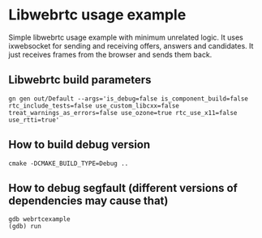 # Libwebrtc usage example

Simple libwebrtc usage example with minimum unrelated logic. It uses ixwebsocket for sending and receiving offers, answers and candidates. It just receives frames from the browser and sends them back.


## Libwebrtc build parameters

    gn gen out/Default --args='is_debug=false is_component_build=false rtc_include_tests=false use_custom_libcxx=false treat_warnings_as_errors=false use_ozone=true rtc_use_x11=false use_rtti=true'

## How to build debug version

    cmake -DCMAKE_BUILD_TYPE=Debug ..

## How to debug segfault (different versions of dependencies may cause that)

    gdb webrtcexample
    (gdb) run